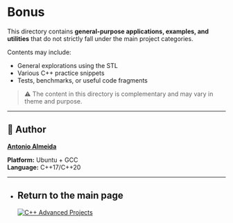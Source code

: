 # Bonus

This directory contains **general-purpose applications, examples, and utilities** that do not strictly fall under the main project categories.

Contents may include:
- General explorations using the STL
- Various C++ practice snippets
- Tests, benchmarks, or useful code fragments

> ⚠️ The content in this directory is complementary and may vary in theme and purpose.

---

## 👤 Author
**[Antonio Almeida](https://alfecjo.github.io/)**

**Platform:** Ubuntu + GCC  
**Language:** C++17/C++20  

---

- ## Return to the main page
  [![C++ Advanced Projects](https://img.shields.io/badge/C++_Advanced-000000?style=for-the-badge&logo=github&logoColor=white)](https://github.com/alfecjo/Cplus_plus_Advanced/tree/main/archives/module1)
